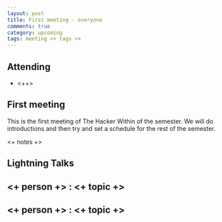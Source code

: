 ```yaml
---
layout: post
title: First meeting - everyone
comments: true
category: upcoming
tags: meeting <+ tags +>
---
```



## Attending

- <++>


## First meeting

This is the first meeting of The Hacker Within of the semester. We will do introductions and then try and set a schedule for the rest of the semester.

<+ notes +>

## Lightning Talks 

## <+ person +> : <+ topic +>

## <+ person +> : <+ topic +>


